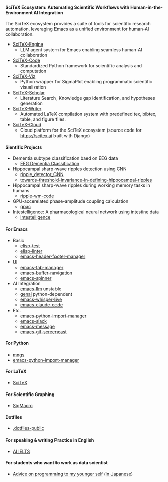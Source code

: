 #### SciTeX Ecosystem: Automating Scientific Workflows with Human-in-the-Environment AI Integration
The SciTeX ecosystem provides a suite of tools for scientific research automation, leveraging Emacs as a unified environment for human-AI collaboration.

- [SciTeX-Engine](https://github.com/ywatanabe1989/emacs-claude-code)
  - LLM agent system for Emacs enabling seamless human-AI collaboration
- [SciTeX-Code](https://github.com/ywatanabe1989/SciTeX-Code)
  - Standardized Python framework for scientific analysis and computation
- [SciTeX-Viz](https://github.com/ywatanabe1989/SciTeX-Viz)
  - Python wrapper for SigmaPlot enabling programmatic scientific visualization
- [SciTeX-Scholar](https://github.com/ywatanabe1989/SciTeX-Scholar)
  - Literature Search, Knowledge gap identification, and hypotheses generation
- [SciTeX-Writer](https://github.com/ywatanabe1989/SciTeX-Writer)
  - Automated LaTeX compilation system with predefined tex, bibtex, table, and figure files.
- [SciTeX-Cloud](https://github.com/ywatanabe1989/SciTeX-Cloud)
  - Cloud platform for the SciTeX ecosystem (source code for https://scitex.ai built with Django)

#### Sientific Projects
- Dementia subtype classification baed on EEG data
  - [EEG Dementia Classification](https://github.com/yanagisawa-lab/eeg-dementia-classification)
- Hippocampal sharp-wave ripples detection using CNN
  - [ripple_detector_CNN](https://github.com/ywatanabe1989/ripple_detector_CNN)
  - [towards-threshold-invariance-in-defining-hippocampal-ripples](https://github.com/ywatanabe1989/towards-threshold-invariance-in-defining-hippocampal-ripples)
- Hippocampal sharp-wave ripples during working memory tasks in humans
  - [ripple-wm-code](https://github.com/ywatanabe1989/ripple-wm-code)
- GPU-accerelated phase-amplitude coupling calculation
  - [gpac](https://github.com/ywatanabe1989/gpac)
- Intestelligence: A pharmacological neural network using intestine data
  - [Intestelligence](https://github.com/ywatanabe1989/intestelligence)

#### For Emacs
- Basic
  - [elisp-test](https://github.com/ywatanabe1989/elisp-test)
  - [elisp-linter](https://github.com/ywatanabe1989/elisp-linter)
  - [emacs-header-footer-manager](https://github.com/ywatanabe1989/emacs-header-footer-manager)
- UI
  - [emacs-tab-manager](https://github.com/ywatanabe1989/emacs-tab-manager)
  - [emacs-buffer-navigation](https://github.com/ywatanabe1989/emacs-buffer-navigation)
  - [emacs-spinner](https://github.com/ywatanabe1989/emacs-spinner)
- AI Integration
  - [emacs-llm](https://github.com/ywatanabe1989/emacs-llm)    unstable
  - [genai](https://github.com/ywatanabe1989/genai)    python-dependent
  - [emacs-whisper-live](https://github.com/ywatanabe1989/emacs-whisper-live)
  - [emacs-claude-code](https://github.com/ywatanabe1989/emacs-claude-code)
- Etc.
  - [emacs-python-import-manager](https://github.com/ywatanabe1989/emacs-python-import-manager)
  - [emacs-slack](https://github.com/ywatanabe1989/emacs-slack)
  - [emacs-message](https://github.com/ywatanabe1989/emacs-message)
  - [emacs-gif-screencast](https://github.com/ywatanabe1989/emacs-gif-screencast)

#### For Python
- [mngs](https://github.com/ywatanabe1989/mngs)
- [emacs-python-import-manager](https://github.com/ywatanabe1989/emacs-python-import-manager)

#### For LaTeX
- [SciTeX](https://github.com/ywatanabe1989/SciTeX)

#### For Scientific Graphing
- [SigMacro](https://github.com/ywatanabe1989/SigMacro)

#### Dotfiles
- [.dotfiles-public](https://github.com/ywatanabe1989/.dotfiles-public)

  

#### For speaking & writing Practice in English
- [AI IELTS](https://ai-ielts.app/)

#### For students who want to work as data scientist
- [Advice on programming to my younger self](./docs/advice-for-my-younger-myself-en.md) ([in Japanese](./docs/advice-for-my-younger-myself-ja.md))
